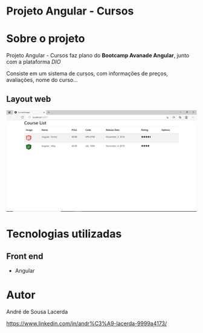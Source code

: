 # Projeto Angular - Cursos


# Sobre o projeto

Projeto Angular - Cursos faz plano do **Bootcamp Avanade Angular**, junto com a plataforma *DIO*

Consiste em um sistema de cursos, com informações de preços, avaliações, nome do curso...

## Layout web
![Web 1](https://github.com/aslac2020/imagespublicacao/blob/main/assets/images/angularcursos/telacursos.png)


# Tecnologias utilizadas

## Front end
- Angular

# Autor

André de Sousa Lacerda

https://www.linkedin.com/in/andr%C3%A9-lacerda-9999a4173/
